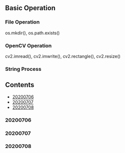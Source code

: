 ## Basic Operation
### File Operation
os.mkdir(), os.path.exists()
### OpenCV Operation
cv2.imread(), cv2.imwrite(), cv2.rectangle(), cv2.resize()
### String Process


## Contents
- [20200706](#20200706)
- [20200707](#20200707)
- [20200708](#20200708)



### 20200706

### 20200707

### 20200708
